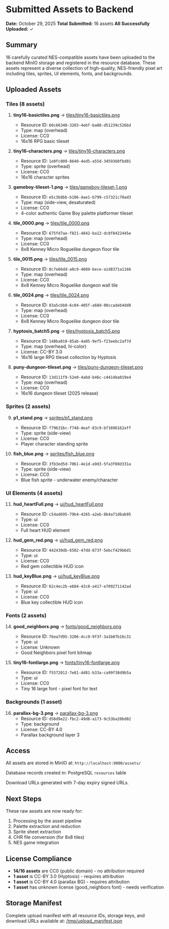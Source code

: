 # Submitted Assets to Backend

**Date:** October 29, 2025
**Total Submitted:** 16 assets
**All Successfully Uploaded:** ✓

## Summary

16 carefully curated NES-compatible assets have been uploaded to the backend MinIO storage and registered in the resource database. These assets represent a diverse collection of high-quality, NES-friendly pixel art including tiles, sprites, UI elements, fonts, and backgrounds.

## Uploaded Assets

### Tiles (8 assets)

1. **tiny16-basictiles.png** → [tiles/tiny16-basictiles.png](tiles/tiny16-basictiles.png)
   - Resource ID: `60c66348-3203-4ebf-ba08-d51239c526bd`
   - Type: map (overhead)
   - License: CC0
   - 16x16 RPG basic tileset

2. **tiny16-characters.png** → [tiles/tiny16-characters.png](tiles/tiny16-characters.png)
   - Resource ID: `1e0fc809-8640-4ed5-a55d-3459360fbd01`
   - Type: sprite (overhead)
   - License: CC0
   - 16x16 character sprites

3. **gameboy-tileset-1.png** → [tiles/gameboy-tileset-1.png](tiles/gameboy-tileset-1.png)
   - Resource ID: `e5c3b8bb-b106-4ae1-b799-c57321c70ad3`
   - Type: map (side-view, desaturated)
   - License: CC0
   - 4-color authentic Game Boy palette platformer tileset

4. **tile_0000.png** → [tiles/tile_0000.png](tiles/tile_0000.png)
   - Resource ID: `675fd7ae-f821-4842-ba12-dc8f8422445e`
   - Type: map (overhead)
   - License: CC0
   - 8x8 Kenney Micro Roguelike dungeon floor tile

5. **tile_0015.png** → [tiles/tile_0015.png](tiles/tile_0015.png)
   - Resource ID: `0c7e66dd-a0c9-4089-bece-a1d8371a1166`
   - Type: map (overhead)
   - License: CC0
   - 8x8 Kenney Micro Roguelike dungeon wall tile

6. **tile_0024.png** → [tiles/tile_0024.png](tiles/tile_0024.png)
   - Resource ID: `83a5cbb0-6c04-405f-a60d-00ccadeb4dd8`
   - Type: map (overhead)
   - License: CC0
   - 8x8 Kenney Micro Roguelike dungeon door tile

7. **hyptosis_batch5.png** → [tiles/hyptosis_batch5.png](tiles/hyptosis_batch5.png)
   - Resource ID: `148ba010-85ab-4a05-9ef5-f23eebc2af7d`
   - Type: map (overhead, hi-color)
   - License: CC-BY 3.0
   - 16x16 large RPG tileset collection by Hyptosis

8. **puny-dungeon-tileset.png** → [tiles/puny-dungeon-tileset.png](tiles/puny-dungeon-tileset.png)
   - Resource ID: `13d111f9-52e0-4abd-b46c-c4414ba019e4`
   - Type: map (overhead)
   - License: CC0
   - 16x16 dungeon tileset (2025 release)

### Sprites (2 assets)

9. **p1_stand.png** → [sprites/p1_stand.png](sprites/p1_stand.png)
   - Resource ID: `f79631bc-f748-4eaf-83c9-bf1696162aff`
   - Type: sprite (side-view)
   - License: CC0
   - Player character standing sprite

10. **fish_blue.png** → [sprites/fish_blue.png](sprites/fish_blue.png)
    - Resource ID: `3fb3ed5d-7061-4e1d-a9d3-5fa3f69d331a`
    - Type: sprite (side-view)
    - License: CC0
    - Blue fish sprite - underwater enemy/character

### UI Elements (4 assets)

11. **hud_heartFull.png** → [ui/hud_heartFull.png](ui/hud_heartFull.png)
    - Resource ID: `c54ad695-79b4-4265-a2eb-8b4a71d6ab95`
    - Type: ui
    - License: CC0
    - Full heart HUD element

12. **hud_gem_red.png** → [ui/hud_gem_red.png](ui/hud_gem_red.png)
    - Resource ID: `442430db-6502-47dd-873f-5ebcf429b6d1`
    - Type: ui
    - License: CC0
    - Red gem collectible HUD icon

13. **hud_keyBlue.png** → [ui/hud_keyBlue.png](ui/hud_keyBlue.png)
    - Resource ID: `62c4ec2b-e684-42c8-a417-e709271142ad`
    - Type: ui
    - License: CC0
    - Blue key collectible HUD icon

### Fonts (2 assets)

14. **good_neighbors.png** → [fonts/good_neighbors.png](fonts/good_neighbors.png)
    - Resource ID: `76ea7d95-3206-4cc9-9f3f-3a1b07b16c31`
    - Type: ui
    - License: Unknown
    - Good Neighbors pixel font bitmap

15. **tiny16-fontlarge.png** → [fonts/tiny16-fontlarge.png](fonts/tiny16-fontlarge.png)
    - Resource ID: `f5572012-7e81-4d81-b33a-ca99f38d9b5a`
    - Type: ui
    - License: CC0
    - Tiny 16 large font - pixel font for text

### Backgrounds (1 asset)

16. **parallax-bg-3.png** → [parallax-bg-3.png](parallax-bg-3.png)
    - Resource ID: `d56d9e22-fbc2-49d8-a173-9c53ba20bd02`
    - Type: background
    - License: CC-BY 4.0
    - Parallax background layer 3

## Access

All assets are stored in MinIO at: `http://localhost:9000/assets/`

Database records created in: PostgreSQL `resources` table

Download URLs generated with 7-day expiry signed URLs.

## Next Steps

These raw assets are now ready for:
1. Processing by the asset pipeline
2. Palette extraction and reduction
3. Sprite sheet extraction
4. CHR file conversion (for 8x8 tiles)
5. NES game integration

## License Compliance

- **14/16 assets** are CC0 (public domain) - no attribution required
- **1 asset** is CC-BY 3.0 (Hyptosis) - requires attribution
- **1 asset** is CC-BY 4.0 (parallax BG) - requires attribution
- **1 asset** has unknown license (good_neighbors font) - needs verification

## Storage Manifest

Complete upload manifest with all resource IDs, storage keys, and download URLs available at:
[/tmp/upload_manifest.json](/tmp/upload_manifest.json)
